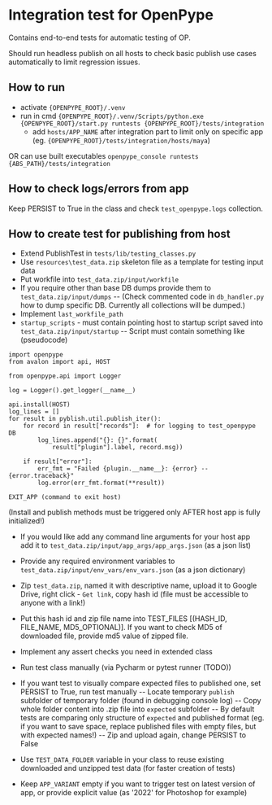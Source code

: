 Integration test for OpenPype
=============================
Contains end-to-end tests for automatic testing of OP.

Should run headless publish on all hosts to check basic publish use cases automatically
to limit regression issues.

How to run
----------
- activate `{OPENPYPE_ROOT}/.venv`
- run in cmd
`{OPENPYPE_ROOT}/.venv/Scripts/python.exe {OPENPYPE_ROOT}/start.py runtests {OPENPYPE_ROOT}/tests/integration`
  - add `hosts/APP_NAME` after integration part to limit only on specific app (eg. `{OPENPYPE_ROOT}/tests/integration/hosts/maya`)
  
OR can use built executables 
`openpype_console runtests {ABS_PATH}/tests/integration`

How to check logs/errors from app
--------------------------------
Keep PERSIST to True in the class and check `test_openpype.logs` collection. 

How to create test for publishing from host
------------------------------------------
- Extend PublishTest in `tests/lib/testing_classes.py`
- Use `resources\test_data.zip` skeleton file as a template for testing input data
- Put workfile into `test_data.zip/input/workfile`
- If you require other than base DB dumps provide them to `test_data.zip/input/dumps`
-- (Check commented code in `db_handler.py` how to dump specific DB. Currently all collections will be dumped.)
- Implement `last_workfile_path` 
- `startup_scripts` - must contain pointing host to startup script saved into `test_data.zip/input/startup`
  -- Script must contain something like (pseudocode)
```
import openpype
from avalon import api, HOST

from openpype.api import Logger

log = Logger().get_logger(__name__)
  
api.install(HOST)
log_lines = []
for result in pyblish.util.publish_iter():
    for record in result["records"]:  # for logging to test_openpype DB
        log_lines.append("{}: {}".format(
            result["plugin"].label, record.msg))

    if result["error"]:
        err_fmt = "Failed {plugin.__name__}: {error} -- {error.traceback}"
        log.error(err_fmt.format(**result))

EXIT_APP (command to exit host)
```
(Install and publish methods must be triggered only AFTER host app is fully initialized!)
- If you would like add any command line arguments for your host app add it to `test_data.zip/input/app_args/app_args.json` (as a json list)
- Provide any required environment variables to `test_data.zip/input/env_vars/env_vars.json` (as a json dictionary)
- Zip `test_data.zip`, named it with descriptive name, upload it to Google Drive, right click - `Get link`, copy hash id (file must be accessible to anyone with a link!)
- Put this hash id and zip file name into TEST_FILES [(HASH_ID, FILE_NAME, MD5_OPTIONAL)]. If you want to check MD5 of downloaded 
file, provide md5 value of zipped file.
- Implement any assert checks you need in extended class
- Run test class manually (via Pycharm or pytest runner (TODO))
- If you want test to visually compare expected files to published one, set PERSIST to True, run test manually
  -- Locate temporary `publish` subfolder of temporary folder (found in debugging console log)
  -- Copy whole folder content into .zip file into `expected` subfolder 
  -- By default tests are comparing only structure of `expected` and published format (eg. if you want to save space, replace published files with empty files, but with expected names!)
  -- Zip and upload again, change PERSIST to False
  
- Use `TEST_DATA_FOLDER` variable in your class to reuse existing downloaded and unzipped test data (for faster creation of tests)
- Keep `APP_VARIANT` empty if you want to trigger test on latest version of app, or provide explicit value (as '2022' for Photoshop for example)